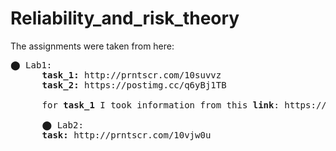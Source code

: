 # Reliability_and_risk_theory

The assignments were taken from here:

  <pre>⬤ Lab1: 
      <b>task_1:</b> http://prntscr.com/10suvvz 
      <b>task_2:</b> https://postimg.cc/q6yBj1TB 
      
      for <b>task_1</b> I took information from this <b>link</b>: https://aegis4048.github.io/comprehensive_confidence_intervals_for_python_developers#python_ci_mean
      
      ⬤ Lab2: 
      <b>task:</b> http://prntscr.com/10vjw0u</pre>
